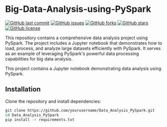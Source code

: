 # Big-Data-Analysis-using-PySpark
[![GitHub last commit](https://img.shields.io/github/last-commit/yourusername/Data_Analysis_PySpark.svg?style=flat)](https://github.com/yourusername/Data_Analysis_PySpark/commits/main)
[![GitHub issues](https://img.shields.io/github/issues/yourusername/Data_Analysis_PySpark.svg)](https://github.com/yourusername/Data_Analysis_PySpark/issues)
[![GitHub forks](https://img.shields.io/github/forks/yourusername/Data_Analysis_PySpark.svg)](https://github.com/yourusername/Data_Analysis_PySpark/network)
[![GitHub stars](https://img.shields.io/github/stars/yourusername/Data_Analysis_PySpark.svg)](https://github.com/yourusername/Data_Analysis_PySpark/stargazers)
[![GitHub license](https://img.shields.io/github/license/yourusername/Data_Analysis_PySpark.svg)](https://github.com/yourusername/Data_Analysis_PySpark/blob/main/LICENSE)


This repository contains a comprehensive data analysis project using PySpark. The project includes a Jupyter notebook that demonstrates how to load, process, and analyze large datasets efficiently with PySpark. It serves as an example of leveraging PySpark's powerful data processing capabilities for big data analysis.

This project contains a Jupyter notebook demonstrating data analysis using PySpark.

## Installation

Clone the repository and install dependencies:

```bash
git clone https://github.com/yourusername/Data_Analysis_PySpark.git
cd Data_Analysis_PySpark
pip install -r requirements.txt
